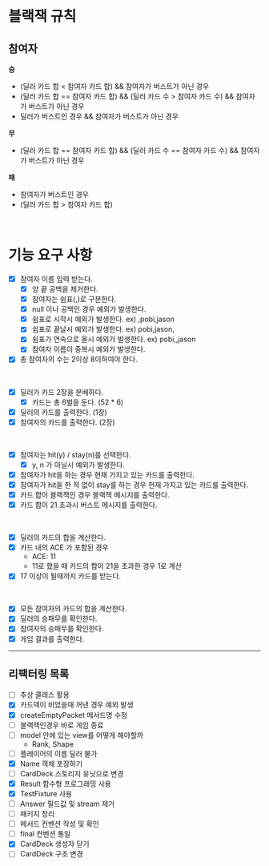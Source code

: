 # 블랙잭 규칙

## 참여자

**승**

* (딜러 카드 합 < 참여자 카드 합) && 참여자가 버스트가 아닌 경우
* (딜러 카드 합 == 참여자 카드 합) && (딜러 카드 수 > 참여자 카드 수) && 참여자가 버스트가 아닌 경우
* 딜러가 버스트인 경우 && 참여자가 버스트가 아닌 경우

**무**

* (딜러 카드 합 == 참여자 카드 합) && (딜러 카드 수 == 참여자 카드 수) && 참여자가 버스트가 아닌 경우

**패**

* 참여자가 버스트인 경우
* (딜러 카드 합 > 참여자 카드 합)

<br>

# 기능 요구 사항

* [x] 참여자 이름 입력 받는다.
    * [x] 양 끝 공백을 제거한다.
    * [x] 참여자는 쉼표(,)로 구분한다.
    * [x] null 이나 공백인 경우 예외가 발생한다.
    * [x] 쉼표로 시작시 예외가 발생한다. ex) ,pobi,jason
    * [x] 쉼표로 끝날시 예외가 발생한다. ex) pobi,jason,
    * [x] 쉼표가 연속으로 올시 예외가 발생한다. ex) pobi,,jason
    * [x] 참여자 이름이 중복시 예외가 발생한다.
* [x] 총 참여자의 수는 2이상 8이하여야 한다.

<br>

* [x] 딜러가 카드 2장을 분배하다.
    * [x] 카드는 총 6벌을 둔다. (52 * 6)
* [x] 딜러의 카드를 출력한다. (1장)
* [x] 참여자의 카드를 출력한다. (2장)

<br>

* [x] 참여자는 hit(y) / stay(n)를 선택한다.
    * [x] y, n 가 아닐시 예외가 발생한다.
* [x] 참여자가 hit을 하는 경우 현재 가지고 있는 카드를 출력한다.
* [x] 참여자가 hit을 한 적 없이 stay를 하는 경우 현재 가지고 있는 카드를 출력한다.
* [x] 카드 합이 블랙잭인 경우 블랙잭 메시지를 출력한다.
* [x] 카드 합이 21 초과시 버스트 메시지를 출력한다.

<br>

* [x] 딜러의 카드의 합을 계산한다.
* [x] 카드 내의 ACE 가 포함된 경우
    * ACE: 11
    * 11로 했을 때 카드의 합이 21을 초과한 경우 1로 계산
* [x] 17 이상이 될때까지 카드를 받는다.

<br>

* [x] 모든 참여자의 카드의 합을 계산한다.
* [x] 딜러의 승패무를 확인한다.
* [x] 참여자의 승패무를 확인한다.
* [x] 게임 결과를 출력한다.

---

## 리팩터링 목록

* [ ] 추상 클래스 활용
* [x] 카드덱이 비었을때 꺼낸 경우 예외 발생
* [x] createEmptyPacket 메서드명 수정
* [ ] 블랙잭인경우 바로 게임 종료
* [ ] model 안에 있는 view를 어떻게 해야할까
    * Rank, Shape
* [ ] 플레이어의 이름 딜러 불가
* [x] Name 객체 포장하기
* [ ] CardDeck 스토리지 유닛으로 변경
* [x] Result 함수형 프로그래밍 사용
* [x] TestFixture 사용
* [ ] Answer 필드값 및 stream 제거
* [ ] 패키지 정리
* [ ] 메서드 컨벤션 작성 및 확인
* [ ] final 컨벤션 통일
* [x] CardDeck 생성자 닫기
* [ ] CardDeck 구조 변경
